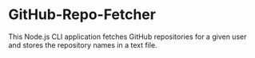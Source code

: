 # GitHub-Repo-Fetcher
This Node.js CLI application fetches GitHub repositories for a given user and stores the repository names in a text file.
